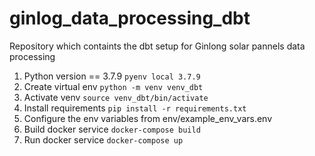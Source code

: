 # ginlog_data_processing_dbt
Repository which containts the dbt setup for Ginlong solar pannels data processing

1. Python version == 3.7.9 `pyenv local 3.7.9`
2. Create virtual env `python -m venv venv_dbt`
3. Activate venv `source venv_dbt/bin/activate`
4. Install requirements `pip install -r requirements.txt`
5. Configure the env variables from env/example_env_vars.env
6. Build docker service `docker-compose build`
7. Run docker service `docker-compose up`